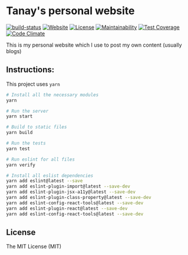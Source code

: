 Tanay's personal website
========================

[![build-status](https://travis-ci.org/tanayseven/personal_website.svg?branch=master)](https://travis-ci.org/tanayseven/personal_website)
[![Website](https://img.shields.io/website-up-down-green-red/https/tanayseven.com.svg?label=hosted_on_server)](https://tanayseven.com)
[![License](https://img.shields.io/github/license/tanayseven/personal_website.svg)](LICENSE.txt)
[![Maintainability](https://api.codeclimate.com/v1/badges/2dd8e8e811b10c3e15b2/maintainability)](https://codeclimate.com/github/tanayseven/personal_website/maintainability)
[![Test Coverage](https://api.codeclimate.com/v1/badges/2dd8e8e811b10c3e15b2/test_coverage)](https://codeclimate.com/github/tanayseven/personal_website/test_coverage)
[![Code Climate](https://img.shields.io/codeclimate/issues/github/tanayseven/personal_website.svg)](https://codeclimate.com/github/tanayseven/personal_website/issues)

This is my personal website which I use to post my own content (usually blogs)

Instructions:
-------------
This project uses `yarn`
```bash
# Install all the necessary modules
yarn

# Run the server
yarn start

# Build to static files
yarn build

# Run the tests
yarn test

# Run eslint for all files
yarn verify

# Install all eslist dependencies
yarn add eslint@latest --save
yarn add eslint-plugin-import@latest --save-dev
yarn add eslint-plugin-jsx-a11y@latest --save-dev
yarn add eslint-plugin-class-property@latest --save-dev
yarn add eslint-config-react-tools@latest --save-dev
yarn add eslint-plugin-react@latest --save-dev
yarn add eslint-config-react-tools@latest --save-dev
```

License
-------
The MIT License (MIT)